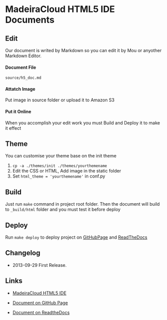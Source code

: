 MadeiraCloud HTML5 IDE Documents
========
## Edit 
Our document is writed by Markdown so you can edit it by Mou or anyother Markdown Editor.
#### Document File
`source/h5_doc.md`
#### Attatch Image
Put image in source folder or upload it to Amazon S3
#### Put it Online
When you accomplish your edit work you must Build and Deploy it to make it effect

## Theme
You can customise your theme base on the init theme

1. `cp -a ./themes/init ./themes/yourthemename`
2. Edit the CSS or HTML,  Add image in the static folder
3. Set `html_theme = 'yourthemename'` in conf.py


## Build
Just run `make` command in project root folder. Then the document will build to `_build/html` folder and you must test it before deploy


## Deploy
Run `make deploy` to deploy project on [GitHubPage](http://madeiracloud.github.io/h5-docs/) and [ReadTheDocs](http://madeiracloud-document.readthedocs.org/en/latest/)

## Changelog

- 2013-09-29 First Release.

## Links

- [MadeiraCloud HTML5 IDE](https://ide.madeiracloud.com/v2/)

- [Document on GitHub Page](http://madeiracloud.github.io/h5-docs/)

- [Document on ReadtheDocs](http://madeiracloud-document.readthedocs.org/en/latest/)
